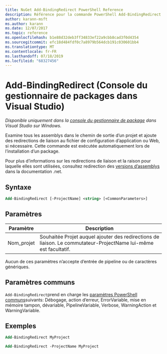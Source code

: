 ```yaml
---
title: NuGet Add-BindingRedirect PowerShell Reference
description: Référence pour la commande PowerShell Add-BindingRedirect dans la console du gestionnaire de package NuGet dans Visual Studio.
author: karann-msft
ms.author: karann
ms.date: 12/07/2017
ms.topic: reference
ms.openlocfilehash: b1e88d32deb3ff34833ef22a9cbb8cad3f0d4354
ms.sourcegitcommit: efc18d484fdf0c7a8979b564dcb191c030601bb4
ms.translationtype: MT
ms.contentlocale: fr-FR
ms.lasthandoff: 07/18/2019
ms.locfileid: "68327456"
---
```

# <a name="add-bindingredirect-package-manager-console-in-visual-studio"></a>Add-BindingRedirect (Console du gestionnaire de packages dans Visual Studio)

*Disponible uniquement dans la [console du gestionnaire de package](../../consume-packages/install-use-packages-powershell.md) dans Visual Studio sur Windows.*

Examine tous les assemblys dans le chemin de sortie d’un projet et ajoute des redirections de liaison au fichier de configuration d’application ou Web, si nécessaire. Cette commande est exécutée automatiquement lors de l’installation d’un package.

Pour plus d’informations sur les redirections de liaison et la raison pour laquelle elles sont utilisées, consultez redirection des [versions d’assemblys](/dotnet/framework/configure-apps/redirect-assembly-versions) dans la documentation .net.

## <a name="syntax"></a>Syntaxe

```ps
Add-BindingRedirect [-ProjectName] <string> [<CommonParameters>]
```

## <a name="parameters"></a>Paramètres

| Paramètre | Description |
| --- | --- |
| Nom_projet | Souhaitée Projet auquel ajouter des redirections de liaison. Le commutateur-ProjectName lui-même est facultatif. |

Aucun de ces paramètres n’accepte d’entrée de pipeline ou de caractères génériques.

## <a name="common-parameters"></a>Paramètres communs

`Add-BindingRedirect`prend en charge les [paramètres PowerShell communs](http://go.microsoft.com/fwlink/?LinkID=113216)suivants: Débogage, action d’erreur, ErrorVariable, mise en mémoire tampon, dévariable, PipelineVariable, Verbose, WarningAction et WarningVariable.

## <a name="examples"></a>Exemples

```ps
Add-BindingRedirect MyProject

Add-BindingRedirect -ProjectName MyProject
```